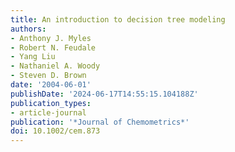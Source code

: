 ```yaml
---
title: An introduction to decision tree modeling
authors:
- Anthony J. Myles
- Robert N. Feudale
- Yang Liu
- Nathaniel A. Woody
- Steven D. Brown
date: '2004-06-01'
publishDate: '2024-06-17T14:55:15.104188Z'
publication_types:
- article-journal
publication: '*Journal of Chemometrics*'
doi: 10.1002/cem.873
---
```

